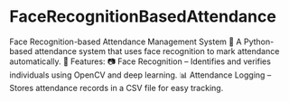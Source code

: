 # FaceRecognitionBasedAttendance
Face Recognition-based Attendance Management System 🚀 A Python-based attendance system that uses face recognition to mark attendance automatically.  📌 Features: 📷 Face Recognition – Identifies and verifies individuals using OpenCV and deep learning. 📊 Attendance Logging – Stores attendance records in a CSV file for easy tracking. 
